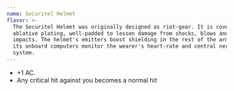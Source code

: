 ```yaml
---
name: Securitel Helmet
flavor: >-
  The Securitel Helmet was originally designed as riot-gear. It is covered in
  ablative plating, well-padded to lessen damage from shocks, blows and bullet
  impacts. The helmet's emitters boost shielding in the rest of the armor, while
  its onboard computers monitor the wearer's heart-rate and central nervous
  system.
---
```

- +1 AC.
- Any critical hit against you becomes a normal hit